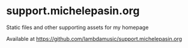 # support.michelepasin.org

Static files and other supporting assets for my homepage


Available at https://github.com/lambdamusic/support.michelepasin.org